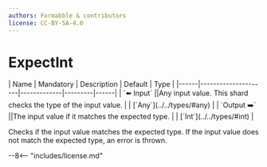 ```yaml
---
authors: Formabble & contributors
license: CC-BY-SA-4.0
---
```



# ExpectInt

<div class="sh-parameters" markdown="1">
| Name | Mandatory | Description | Default | Type |
|------|---------------------|-------------|---------|------|
| `⬅️ Input` ||Any input value. This shard checks the type of the input value. | | [`Any`](../../types/#any) |
| `Output ➡️` ||The input value if it matches the expected type. | | [`Int`](../../types/#int) |

</div>

Checks if the input value matches the expected type. If the input value does not match the expected type, an error is thrown.

--8<-- "includes/license.md"


